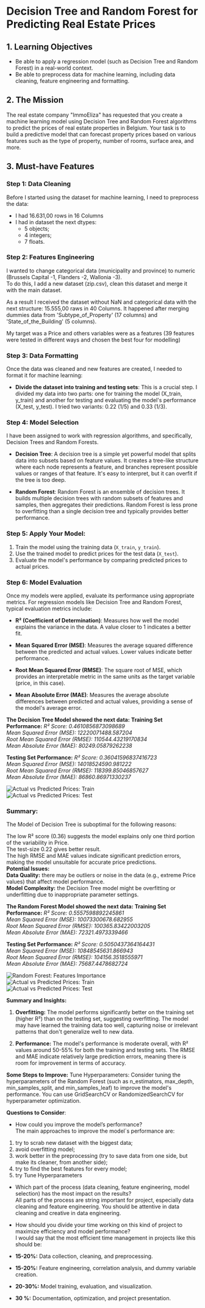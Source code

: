 # Decision Tree and Random Forest for Predicting Real Estate Prices

## 1. Learning Objectives

- Be able to apply a regression model (such as Decision Tree and Random Forest) in a real-world context.
- Be able to preprocess data for machine learning, including data cleaning, feature engineering and formatting.

## 2. The Mission

The real estate company "ImmoEliza" has requested that you create a machine learning model using Decision Tree and Random Forest algorithms to predict the prices of real estate properties in Belgium. Your task is to build a predictive model that can forecast property prices based on various features such as the type of property, number of rooms, surface area, and more.

## 3. Must-have Features

### Step 1: Data Cleaning
Before I started using the dataset for machine learning, I need to preprocess the data:
- I had 16.631,00 rows in 16 Columns
- I had in dataset the next dtypes:
    - 5 objects;
    - 4 integers;
    - 7 floats.

### Step 2: Features Engineering
I wanted to change categorical data (municipality and province) to numeric (Brussels Capital -1, Flanders -2, Wallonia -3).  
To do this, I add a new dataset (zip.csv), clean this dataset and merge it with the main dataset.  

As a result I received the dataset without NaN and categorical data with the next structure: 15.555,00 raws in 40 Columns. It happened after merging dummies data from 'Subtype_of_Property' (17 columns) and 'State_of_the_Building' (5 columns).

My target was a Price and others variables were as a features (39 features were tested in different ways and chosen the best four for modelling)

### Step 3: Data Formatting
Once the data was cleaned and new features are created, I needed to format it for machine learning:

- **Divide the dataset into training and testing sets**: This is a crucial step. I divided my data into two parts: one for training the model (X_train, y_train) and another for testing and evaluating the model's performance (X_test, y_test). I tried two variants: 0.22 (1/5) and 0.33 (1/3).

### Step 4: Model Selection
I have been assigned to work with regression algorithms, and specifically, Decision Trees and Random Forests.

- **Decision Tree**: A decision tree is a simple yet powerful model that splits data into subsets based on feature values. It creates a tree-like structure where each node represents a feature, and branches represent possible values or ranges of that feature. It's easy to interpret, but it can overfit if the tree is too deep.

- **Random Forest**: Random Forest is an ensemble of decision trees. It builds multiple decision trees with random subsets of features and samples, then aggregates their predictions. Random Forest is less prone to overfitting than a single decision tree and typically provides better performance.

### Step 5: Apply Your Model:

1. Train the model using the training data (`X_train`, `y_train`).
2. Use the trained model to predict prices for the test data (`X_test`).
3. Evaluate the model's performance by comparing predicted prices to actual prices.

### Step 6: Model Evaluation
Once my models were applied, evaluate its performance using appropriate metrics. For regression models like Decision Tree and Random Forest, typical evaluation metrics include:

- **R² (Coefficient of Determination)**: Measures how well the model explains the variance in the data. A value closer to 1 indicates a better fit.
  
- **Mean Squared Error (MSE)**: Measures the average squared difference between the predicted and actual values. Lower values indicate better performance.
  
- **Root Mean Squared Error (RMSE)**: The square root of MSE, which provides an interpretable metric in the same units as the target variable (price, in this case).
  
- **Mean Absolute Error (MAE)**: Measures the average absolute differences between predicted and actual values, providing a sense of the model's average error.

**The Decision Tree Model showed the next data:**
**Training Set Performance:**
*R² Score: 0.4610856873098689*  
*Mean Squared Error (MSE): 12220071488.587204*  
*Root Mean Squared Error (RMSE): 110544.43219170834*  
*Mean Absolute Error (MAE): 80249.05879262238*  

**Testing Set Performance:**
*R² Score: 0.36041596837416723*  
*Mean Squared Error (MSE): 14018524590.981222*  
*Root Mean Squared Error (RMSE): 118399.85046857627*  
*Mean Absolute Error (MAE): 86860.86971330237*  

![Actual vs Predicted Prices: Train](results/DT_Actual_vs_Predicted_Prices_Test.png)  
![Actual vs Predicted Prices: Test](results/DT_Actual_vs_Predicted_Prices_Train.png)  

### **Summary:**
The Model of Decision Tree is suboptimal for the following reasons:

The low R² score (0.36) suggests the model explains only one third portion of the variability in Price.  
The test-size 0.22 gives better result.  
The high RMSE and MAE values indicate significant prediction errors, making the model unsuitable for accurate price predictions.  
**Potential Issues:**  
**Data Quality:** there may be outliers or noise in the data (e.g., extreme Price values) that affect model performance.  
**Model Complexity:** the Decision Tree model might be overfitting or underfitting due to inappropriate parameter settings.  

**The Random Forest Model showed the next data:**
**Training Set Performance:**
*R² Score: 0.5557598892245861*  
*Mean Squared Error (MSE): 10073300678.682955*  
*Root Mean Squared Error (RMSE): 100365.83422003205*  
*Mean Absolute Error (MAE): 72321.4973339466*  

**Testing Set Performance:**
*R² Score: 0.5050437364164431*  
*Mean Squared Error (MSE): 10848545631.866943*  
*Root Mean Squared Error (RMSE): 104156.3518555971*  
*Mean Absolute Error (MAE): 75687.4478682724*  

![Random Forest: Features Importance](results/RF_Feature_Importance.png)  
![Actual vs Predicted Prices: Train](results/RF_Actual_vs_Predicted_Prices_Train.png)  
![Actual vs Predicted Prices: Test](results/RF_Actual_vs_Predicted_Prices_Test.png)  

**Summary and Insights:**
1. **Overfitting:** The model performs significantly better on the training set (higher R²) than on the testing set, suggesting overfitting. The model may have learned the training data too well, capturing noise or irrelevant patterns that don't generalize well to new data.

2. **Performance:** The model's performance is moderate overall, with R² values around 50-55% for both the training and testing sets. The RMSE and MAE indicate relatively large prediction errors, meaning there is room for improvement in terms of accuracy.

**Some Steps to Improve:**
Tune Hyperparameters: Consider tuning the hyperparameters of the Random Forest (such as n_estimators, max_depth, min_samples_split, and min_samples_leaf) to improve the model's performance. You can use GridSearchCV or RandomizedSearchCV for hyperparameter optimization.

**Questions to Consider**:
- How could you improve the model’s performance?  
The main approaches to improve the model`s performance are:  
1) try to scrab new dataset with the biggest data;
2) avoid overfitting model;
3) work better in the preprocessing (try to save data from one side, but make its cleaner, from another side);
4) try to find the best features for every model;
5) try Tune Hyperparameters

- Which part of the process (data cleaning, feature engineering, model selection) has the most impact on the results?  
All parts of the process are string important for project, especially data cleaning and feature engineering. You should be attentive in data cleaning and creative in data engineering.

- How should you divide your time working on this kind of project to maximize efficiency and model performance?  
I would say that the most efficient time management in projects like this should be:
- **15-20%:** Data collection, cleaning, and preprocessing.
- **15-20%:** Feature engineering, correlation analysis, and dummy variable creation.
- **20-30%:** Model training, evaluation, and visualization.
- **30 %:** Documentation, optimization, and project presentation.
